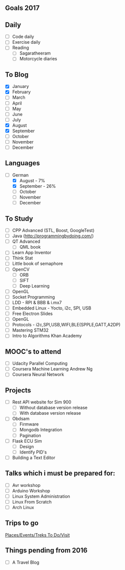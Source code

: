Goals 2017
---------

Daily
---
- [ ] Code daily
- [ ] Exercise daily
- [ ] Reading
	- [ ] Sagaratheeram
	- [ ] Motorcycle diaries
	
To Blog
----

- [X] January
- [X] February
- [ ] March 
- [ ] April
- [ ] May 
- [ ] June
- [ ] July
- [X] August
- [X] September 
- [ ] October
- [ ] November 
- [ ] December

Languages
----

- [ ] German
	- [X] August  - 7%
	- [X] September - 26%
	- [ ] October
	- [ ] November
	- [ ] December

To Study
------

- [ ] CPP Advanced  (STL, Boost, GoogleTest)
- [ ] Java (http://programmingbydoing.com/)
- [ ] QT Advanced
	- [ ] QML book
- [ ] Learn App Inventor
- [ ] Think Stat 
- [ ] Little book of semaphore
- [ ] OpenCV
	- [ ] ORB
	- [ ] SIFT
	- [ ] Deep Learning
- [ ] OpenGL
- [ ] Socket Programming
- [ ] LDD - RPI & BBB & i.mx7
- [ ] Embedded Linux - Yocto, i2c, SPI, USB
- [ ] Free Electron Slides
- [ ] OpenGL
- [ ] Protocols - i2c,SPI,USB,WIFI,BLE(SPPLE,GATT,A2DP)
- [ ] Mastering STM32
- [ ] Intro to Algorithms Khan Academy

MOOC's to attend
----------

- [ ] Udacity Parallel Computing
- [ ] Coursera Machine Learning Andrew Ng
- [ ] Coursera Neural Network

Projects
---------

- [ ] Rest API website for Sim 900
	- [ ] Without database version release
	- [ ] With database version release
- [ ] Obdsam
	- [ ] Firmware
	- [ ] Mongodb Integration
	- [ ] Pagination
- [ ] Flask ECU Sim
	- [ ] Design
	- [ ] Identify PID's
- [ ] Building a Text Editor

Talks which i must be prepared for:
--------------

- [ ] Avr workshop
- [ ] Arduino Workshop
- [ ] Linux System Administration
- [ ] Linux From Scratch
- [ ] Arch Linux

Trips to go
-------

[Places/Events/Treks To Do/Visit](https://github.com/ganeshredcobra/personal-goals/blob/master/Travel/ToVisit.md)

Things pending from 2016
--------------

- [ ] A Travel Blog

